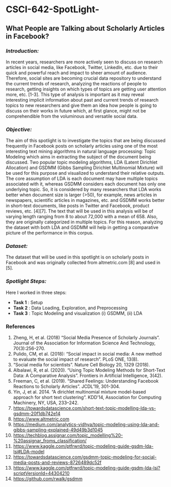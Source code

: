 # CSCI-642-SpotLight-
## What People are Talking about Scholarly Articles in Facebook? ##
### *Introduction:* ###
In recent years, researchers are more actively seen to discuss on research articles in social media, like Facebook, Twitter, LinkedIn, etc. due to their quick and powerful reach and impact to sheer amount of audience. Therefore, social sites are becoming crucial data repository to understand the current trends of research, analyzing the reactions of people to research, getting insights on which types of topics are getting user attention more, etc. [1-3]. This type of analysis is important as it may reveal interesting implicit information about past and current trends of research topics to new researchers and give them an idea how people is going to discuss on their works in future which, at first glance, might not be comprehendible from the voluminous and versatile social data.

### *Objective:* ###
The aim of this spotlight is to investigate the topics that are being discussed frequently in Facebook posts on scholarly articles using one of the most interesting text mining algorithms in natural language processing: Topic Modeling which aims in extracting the subject of the document being discussed. Two popular topic modeling algorithms, LDA (Latent Dirichlet Allocation) and GSDMM (Gibbs Sampling Dirichlet Multinomial Mixture) will be used for this purpose and visualized to understand their relative outputs. The core assumption of LDA is each document may have multiple topics associated with it, whereas GSDMM considers each document has only one underlying topic. So, it is considered by many researchers that LDA works better when document size is larger (>50), for example, news articles in newspapers, scientific articles in magazines, etc. and GSDMM works better in short-text documents, like posts in Twitter and Facebook, product reviews, etc. [4][7]. The text that will be used in this analysis will be of varying length ranging from 8 to about 72,000 with a mean of 658. Also, they are originally categorized in multiple topics. For this reason, analyzing the dataset with both LDA and GSDMM will help in getting a comparative picture of the performance in this corpus.

### *Dataset:* ###
The dataset that will be used in this spotlight is on scholarly posts in Facebook and was originally collected from altmetric.com [8] and used in [5].

### *Spotlight Steps:* ###
Here I worked in three steps: <br>
* __Task 1__ : Setup <br>
* __Task 2__ : Data Loading, Exploration, and Preprocessing <br>
* __Task 3__ : Topic Modeling and visualization (i) GSDMM, (ii) LDA 

### References ###
1. Zheng, H, et al. (2018) “Social Media Presence of Scholarly Journals”. Journal of the Association for Information Science And Technology, 70(3):256-270.
2. Pulido, CM, et al. (2018): “Social impact in social media: A new method to evaluate the social impact of research”. PLoS ONE, 13(8).
3. “Social media for scientists”. Nature Cell Biology 20, 1329 (2018).
4. Albalawi, R, et al. (2020). “Using Topic Modeling Methods for Short-Text Data: A Comparative Analysis”. Frontiers in Artificial Intelligence, 3(42).
5. Freeman, C, et al. (2019). “Shared Feelings: Understanding Facebook Reactions to Scholarly Articles”. JCDL’19, 301-304.
6. Yin, J, et al. 2014. “A dirichlet multinomial mixture model-based approach for short text clustering”. KDD’14, Association for Computing Machinery, NY, USA, 233–242.      
7. https://towardsdatascience.com/short-text-topic-modelling-lda-vs-gsdmm-20f1db742e14
8. https://www.altmetric.com
9. https://medium.com/analytics-vidhya/topic-modeling-using-lda-and-gibbs-sampling-explained-49d49b3d1045
10. https://techblog.assignar.com/topic_modelling%20-%20assignar_froms_classification/
11. https://www.kaggle.com/ptfrwrd/topic-modeling-guide-gsdm-lda-lsi#LDA-model
12. https://towardsdatascience.com/gsdmm-topic-modeling-for-social-media-posts-and-reviews-8726489dc52f
13. https://www.kaggle.com/ptfrwrd/topic-modeling-guide-gsdm-lda-lsi?scriptVersionId=44304210
14. https://github.com/rwalk/gsdmm
